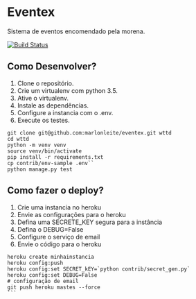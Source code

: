 # Eventex

Sistema de eventos encomendado pela morena.

[![Build Status](https://travis-ci.org/marlonleite/eventex.svg?branch=master)](https://travis-ci.org/marlonleite/eventex)

## Como Desenvolver?

1. Clone o repositório.
2. Crie um virtualenv com python 3.5.
3. Ative o virtualenv.
4. Instale as dependências.
5. Configure a instancia com o .env.
6. Execute os testes.

```console
git clone git@github.com:marlonleite/eventex.git wttd
cd wttd
python -m venv venv
source venv/bin/activate
pip install -r requirements.txt
cp contrib/env-sample .env``
python manage.py test
```

## Como fazer o deploy?

1. Crie uma instancia no heroku
2. Envie as configurações para o heroku
3. Defina uma SECRETE_KEY segura para a instância
4. Defina o DEBUG=False
5. Configure o serviço de email
6. Envie o código para o heroku

````console
heroku create minhainstancia
heroku config:push
heroku config:set SECRET_kEY=`python contrib/secret_gen.py`
heroku config:set DEBUG=False
# configuração de email
git push heroku mastes --force
```